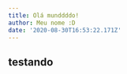 ```yaml
---
title: Olá munddddo!
author: Meu nome :D
date: '2020-08-30T16:53:22.171Z'
---
```


<H2>testando</H2>